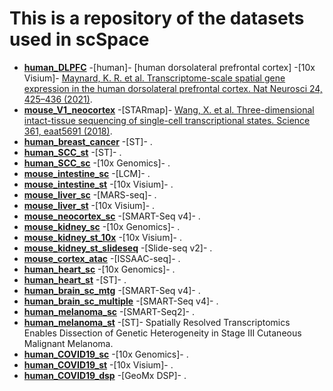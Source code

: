 # This is a repository of the datasets used in scSpace

- __[human_DLPFC]()__ -[human]- [human dorsolateral prefrontal cortex] -[10x Visium]- [Maynard, K. R. et al. Transcriptome-scale spatial gene expression in the human dorsolateral prefrontal cortex. Nat Neurosci 24, 425–436 (2021)]().
- __[mouse_V1_neocortex](https://www.dropbox.com/sh/f7ebheru1lbz91s/AABYSSjSTppBmVmWl2H4s_K-a?dl=0)__ -[STARmap]- [Wang, X. et al. Three-dimensional intact-tissue sequencing of single-cell transcriptional states. Science 361, eaat5691 (2018)](https://doi.org/10.1126/science.aat5691).
- __[human_breast_cancer]()__ -[ST]- []().
- __[human_SCC_st]()__ -[ST]- []().
- __[human_SCC_sc]()__ -[10x Genomics]- []().
- __[mouse_intestine_sc]()__ -[LCM]- []().
- __[mouse_intestine_st]()__ -[10x Visium]- []().
- __[mouse_liver_sc]()__ -[MARS-seq]- []().
- __[mouse_liver_st]()__ -[10x Visium]- []().
- __[mouse_neocortex_sc]()__ -[SMART-Seq v4]- []().
- __[mouse_kidney_sc]()__ -[10x Genomics]- []().
- __[mouse_kidney_st_10x]()__ -[10x Visium]- []().
- __[mouse_kidney_st_slideseq]()__ -[Slide-seq v2]- []().
- __[mouse_cortex_atac]()__ -[ISSAAC-seq]- []().
- __[human_heart_sc]()__ -[10x Genomics]- []().
- __[human_heart_st]()__ -[ST]- []().
- __[human_brain_sc_mtg]()__ -[SMART-Seq v4]- []().
- __[human_brain_sc_multiple]()__ -[SMART-Seq v4]- []().
- __[human_melanoma_sc]()__ -[SMART-Seq2]- []().
- __[human_melanoma_st](https://www.spatialresearch.org/resources-published-datasets/doi-10-1158-0008-5472-can-18-0747/)__ -[ST]- Spatially Resolved Transcriptomics Enables Dissection of Genetic Heterogeneity in Stage III Cutaneous Malignant Melanoma.
- __[human_COVID19_sc]()__ -[10x Genomics]- []().
- __[human_COVID19_st]()__ -[10x Visium]- []().
- __[human_COVID19_dsp]()__ -[GeoMx DSP]- []().
